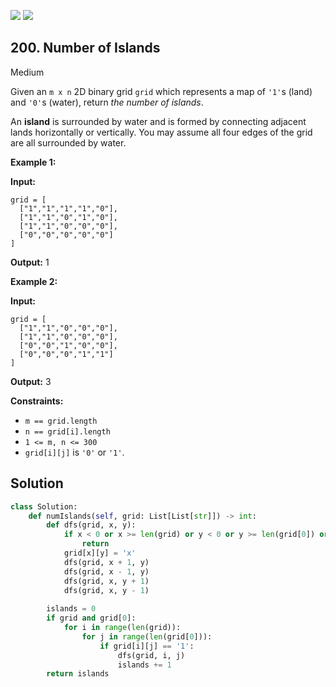[![](https://img.shields.io/github/stars/LeetCode-in-Python/LeetCode-in-Python?label=Stars&style=flat-square)](https://github.com/LeetCode-in-Python/LeetCode-in-Python)
[![](https://img.shields.io/github/forks/LeetCode-in-Python/LeetCode-in-Python?label=Fork%20me%20on%20GitHub%20&style=flat-square)](https://github.com/LeetCode-in-Python/LeetCode-in-Python/fork)

## 200\. Number of Islands

Medium

Given an `m x n` 2D binary grid `grid` which represents a map of `'1'`s (land) and `'0'`s (water), return _the number of islands_.

An **island** is surrounded by water and is formed by connecting adjacent lands horizontally or vertically. You may assume all four edges of the grid are all surrounded by water.

**Example 1:**

**Input:**

    grid = [
      ["1","1","1","1","0"],
      ["1","1","0","1","0"],
      ["1","1","0","0","0"],
      ["0","0","0","0","0"]
    ]

**Output:** 1 

**Example 2:**

**Input:**

    grid = [
      ["1","1","0","0","0"],
      ["1","1","0","0","0"],
      ["0","0","1","0","0"],
      ["0","0","0","1","1"]
    ]

**Output:** 3 

**Constraints:**

*   `m == grid.length`
*   `n == grid[i].length`
*   `1 <= m, n <= 300`
*   `grid[i][j]` is `'0'` or `'1'`.

## Solution

```python
class Solution:
    def numIslands(self, grid: List[List[str]]) -> int:
        def dfs(grid, x, y):
            if x < 0 or x >= len(grid) or y < 0 or y >= len(grid[0]) or grid[x][y] != '1':
                return
            grid[x][y] = 'x'
            dfs(grid, x + 1, y)
            dfs(grid, x - 1, y)
            dfs(grid, x, y + 1)
            dfs(grid, x, y - 1)
        
        islands = 0
        if grid and grid[0]:
            for i in range(len(grid)):
                for j in range(len(grid[0])):
                    if grid[i][j] == '1':
                        dfs(grid, i, j)
                        islands += 1
        return islands
```